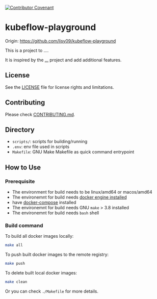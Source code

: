 [![Contributor Covenant](https://img.shields.io/badge/Contributor%20Covenant-v2.0%20adopted-ff69b4.svg)](meta/CODE_OF_CONDUCT.md)

# kubeflow-playground

Origin: https://github.com/lisy09/kubeflow-playground

This is a project to ....

It is inspired by the [...](https://github.com/lisy09/kubeflow-playground) project and add additional features.

## License
See the [LICENSE](LICENSE.md) file for license rights and limitations.

## Contributing

Please check [CONTRIBUTING.md](meta/CONTRIBUTING.md).

## Directory

- `scripts/`: scripts for building/running
- `.env`: env file used in scripts
- `Makefile`: GNU Make Makefile as quick command entrypoint

## How to Use

### Prerequisite

- The environment for build needs to be linux/amd64 or macos/amd64
- The environemnt for build needs [docker engine installed](https://docs.docker.com/engine/install/)
- have [docker-compose](https://docs.docker.com/compose/install/) installed
- The environemnt for build needs GNU `make` > 3.8 installed
- The environemnt for build needs `bash` shell

### Build command

To build all docker images locally:
```bash
make all
```

To push built docker images to the remote registry:
```bash
make push
```

To delete built local docker images:
```bash
make clean
```

Or you can check `./Makefile` for more details.
